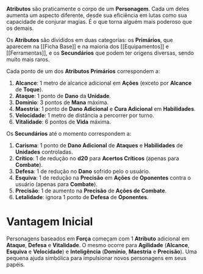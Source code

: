 **Atributos** são praticamente o corpo de um **Personagem**. Cada um deles aumenta um aspecto diferente, desde sua eficiência em lutas como sua capacidade de conjurar magias. É o que torna alguém mais poderoso que os demais.

Os **Atributos** são divididos em duas categorias: os **Primários**, que aparecem na [[Ficha Base]] e na maioria dos [[Equipamentos]] e [[Ferramentas]], e os **Secundários** que podem ter origens diversas, sendo muito mais raros. 

Cada ponto de um dos **Atributos Primários** correspondem a:

1. **Alcance**: 1 metro de alcance adicional em **Ações** (exceto por **Alcance** de **Toque**).
2. **Ataque**: 1 ponto de **Dano** da **Unidade**.
3. **Domínio**: 3 pontos de **Mana** máxima.
4. **Maestria**: 1 ponto de **Dano Adicional** e **Cura Adicional** em **Habilidades**.
5. **Velocidade**: 1 metro de distância a percorrer por turno.
6. **Vitalidade**: 6 pontos de **Vida** máxima.

Os **Secundários** até o momento correspondem a:

1. **Carisma**: 1 ponto de **Dano Adicional** de **Ataques** e **Habilidades** de **Unidades** controladas.
2. **Crítico**: 1 de redução no **d20** para **Acertos Críticos** (apenas para **Combate**).
3. **Defesa**: 1 de redução no **Dano** sofrido pelo o usuário.
4. **Esquiva**: 1 de redução na **Precisão** em **Ações** de **Oponentes** contra o usuário (apenas para **Combate**).
5. **Precisão**: 1 de aumento na **Precisão** de **Ações de Combate**.
6. **Letalidade**: ignora 1 ponto de **Defesa** de **Oponentes**.

# Vantagem Inicial

Personagens baseados em **Força** começam com 1 **Atributo** adicional em **Ataque**, **Defesa** e **Vitalidade**. O mesmo ocorre para **Agilidade** (**Alcance**, **Esquiva** e **Velocidade**) e **Inteligência** (**Domínio**, **Maestria** e **Precisão**). Uma pequena ajuda simbólica para impulsionar novos personagens em seus papéis.